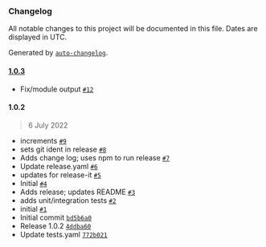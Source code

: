 ### Changelog

All notable changes to this project will be documented in this file. Dates are displayed in UTC.

Generated by [`auto-changelog`](https://github.com/CookPete/auto-changelog).

#### [1.0.3](https://github.com/robhimslf/winston-discord/compare/1.0.2...1.0.3)

- Fix/module output [`#12`](https://github.com/robhimslf/winston-discord/pull/12)

#### 1.0.2

> 6 July 2022

- increments [`#9`](https://github.com/robhimslf/winston-discord/pull/9)
- sets git ident in release [`#8`](https://github.com/robhimslf/winston-discord/pull/8)
- Adds change log; uses npm to run release [`#7`](https://github.com/robhimslf/winston-discord/pull/7)
- Update release.yaml [`#6`](https://github.com/robhimslf/winston-discord/pull/6)
- updates for release-it [`#5`](https://github.com/robhimslf/winston-discord/pull/5)
- Initial [`#4`](https://github.com/robhimslf/winston-discord/pull/4)
- Adds release; updates README [`#3`](https://github.com/robhimslf/winston-discord/pull/3)
- adds unit/integration tests [`#2`](https://github.com/robhimslf/winston-discord/pull/2)
- initial [`#1`](https://github.com/robhimslf/winston-discord/pull/1)
- Initial commit [`bd5b6a0`](https://github.com/robhimslf/winston-discord/commit/bd5b6a0d2917520aa138a2affb6259fdf115619b)
- Release 1.0.2 [`4ddba60`](https://github.com/robhimslf/winston-discord/commit/4ddba601c7175784b469db3ae53214905be20655)
- Update tests.yaml [`772b021`](https://github.com/robhimslf/winston-discord/commit/772b02114ccdf6b6ec7257de6aca79ed40490f00)
